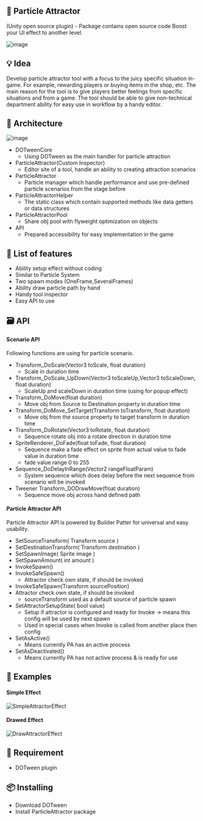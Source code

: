:rocket: Particle Attractor
---------
(Unity open source plugin) - Package contains open source code
Boost your UI effect to another level.

![image](https://user-images.githubusercontent.com/14979589/73867506-8ccbbc80-484f-11ea-8df4-aa3fcee711c2.png)

:bulb: Idea
---------
Develop particle attractor tool with a focus to the juicy specific situation in-game. For example, rewarding players or buying items in the shop, etc. The main reason for the tool is to give players better feelings from specific situations and from a game. The tool should be able to give non-technical department ability for easy use in workflow by a handy editor.

:pushpin: Architecture
---------
![image](https://user-images.githubusercontent.com/14979589/73868104-8f7ae180-4850-11ea-83e3-bb6a8cde332d.png)

* DOTweenCore
  * Using DOTween as the main handler for particle attraction 
* ParticleAttractor(Custom Inspector)
  * Editor site of a tool, handle an ability to creating attraction scenarios
* ParticleAttractor
  * Particle manager which handle performance and use pre-defined particle scenarios from the stage before
* ParticleAttractorHelper
  * The static class which contain supported methods like data getters or data structures
* ParticleAttractorPool
  * Share obj pool with flyweight optimization on objects 
* API
  * Prepared accessibility for easy implementation in the game
  
:pencil: List of features 
---------
* Ability setup effect without coding
* Similar to Particle System
* Two spawn modes (OneFrame,SeveralFrames)
* Ability draw particle path by hand
* Handy tool inspector
* Easy API to use

:card_file_box: API
---------
#### Scenario API
Following functions are using for particle scenario.

* Transform_DoScale(Vector3 toScale, float duration)
  * Scale in duration time
* Transform_DoScale_UpDown(Vector3 toScaleUp,Vector3 toScaleDown, float duration)
  * ScaleUp and scaleDown in duration time (using for popup effect)
* Transform_DoMove(float duration)
  * Move obj from Source to Destination property in duration time
* Transform_DoMove_SetTarget(Transform toTransform, float duration)
  * Move obj from the source property to target transform in duration time
* Transform_DoRotate(Vector3 toRotate, float duration)
  * Sequence rotate obj into a rotate direction in duration time 
* SpriteRenderer_DoFade(float toFade, float duration)
  * Sequence make a fade effect on sprite from actual value to fade value in duration time
  * fade value range 0 to 255
* Sequence_DoDelayInRange(Vector2 rangeFloatParam)
  * System sequence which does delay before the next sequence from scenario will be invoked
* Tweener Transform_DODrawMove(float duration)
  * Sequence move obj across hand defined path

#### Particle Attractor API
Particle Attractor API is powered by Builder Patter for universal and easy usability.

* SetSourceTransform( Transform source )
* SetDestinationTransform( Transform destination )
* SetSpawnImage( Sprite image )
* SetSpawnAmount( int amount )
* InvokeSpawn()
* InvokeSafeSpawn()
  * Attractor check own state, if should be invoked
* InvokeSafeSpawn(Transform sourcePosition)
* Attractor check own state, if should be invoked
  * sourceTransform used as a default source of particle spawn
* SetAttractorSetupState( bool value)
  * Setup if attractor is configured and ready for Invoke → means this config will be used by next spawn
  * Used in special cases when Invoke is called from another place then config
* SetAsActive()
  * Means currently PA has an active process
* SetAsDeactivated()
  * Means currently PA has not active process & is ready for use

:page_facing_up: Examples
--------- 
#### Simple Effect
![SimpleAttractorEffect](https://user-images.githubusercontent.com/14979589/73284387-29adaa80-41fd-11ea-8229-16e46664aa7a.gif)

#### Drawed Effect 
![DrawAttractorEffect](https://user-images.githubusercontent.com/14979589/73284391-2aded780-41fd-11ea-8573-99ed373e4bda.gif)

:wrench: Requirement
---------
* DOTween plugin

:package: Installing
---------
* Download DOTween
* Install ParticleAttractor package
